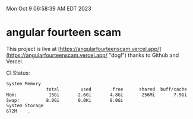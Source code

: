 Mon Oct  9 06:58:39 AM EDT 2023

# angular fourteen scam


This project is live at [https://angularfourteenscam.vercel.app/](https://angularfourteenscam.vercel.app/ "dog!") thanks to Github and Vercel.

CI Status: 

```bash
System Memory
               total        used        free      shared  buff/cache   available
Mem:            15Gi       2.6Gi       4.8Gi       256Mi       7.9Gi        12Gi
Swap:          8.0Gi       0.0Ki       8.0Gi
System Storage
672M	.
```
